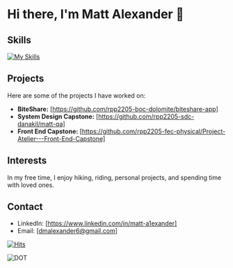 <!-- ![banner](https://github.com/malexander6/malexander6-public/blob/main/banner01.gif) -->

# Hi there, I'm Matt Alexander 👋


## Skills

[![My Skills](https://skills.thijs.gg/icons?i=js,react,html,css,mongodb,mysql,postgres,nodejs,docker,git,cloudflare,py&theme=light)](https://skills.thijs.gg)

<!-- ## Currently Working On

[![My Skills](https://skills.thijs.gg/icons?i=ts,&theme=light)](https://skills.thijs.gg) -->

## Projects

Here are some of the projects I have worked on:

- **BiteShare:** [https://github.com/rpp2205-boc-dolomite/biteshare-app]
- **System Design Capstone:** [https://github.com/rpp2205-sdc-danakil/matt-qa]
- **Front End Capstone:** [https://github.com/rpp2205-fec-physical/Project-Atelier---Front-End-Capstone]

## Interests

In my free time, I enjoy hiking, riding, personal projects, and spending time with loved ones.

## Contact

- LinkedIn: [https://www.linkedin.com/in/matt-a1exander]
- Email: [dmalexander6@gmail.com]


[![Hits](https://hits.sh/github.com/malexander6/hits.svg)](https://hits.sh/github.com/malexander6/hits/)

![DOT](https://api.segment.io/v1/pixel/track?data=eyJ3cml0ZUtleSI6ICJvTXppNEpJd2xYa1RGUDhxdnE1WUdlbkFQRkZvNVExVSIsICJ1c2VySWQiOiAidGVzdFVzZXIiLCAiZXZlbnQiOiAiR2l0SHViIFByb2ZpbGUgVmlzaXRlZCJ9)

<!--
**malexander6/malexander6** is a ✨ _special_ ✨ repository because its `README.md` (this file) appears on your GitHub profile.

Here are some ideas to get you started:

- 🔭 I’m currently working on ...
- 🌱 I’m currently learning ...
- 👯 I’m looking to collaborate on ...
- 🤔 I’m looking for help with ...
- 💬 Ask me about ...
- 📫 How to reach me: ...
- 😄 Pronouns: ...
- ⚡ Fun fact: ...
-->
